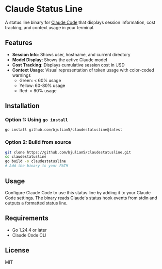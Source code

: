 # Claude Status Line

A status line binary for [Claude Code](https://github.com/anthropics/claude-code) that displays session information, cost tracking, and context usage in your terminal.

## Features

- **Session Info**: Shows user, hostname, and current directory
- **Model Display**: Shows the active Claude model
- **Cost Tracking**: Displays cumulative session cost in USD
- **Context Usage**: Visual representation of token usage with color-coded warnings
  - Green: < 60% usage
  - Yellow: 60-80% usage
  - Red: > 80% usage

## Installation

### Option 1: Using `go install`

```bash
go install github.com/bjulian5/claudestatusline@latest
```

### Option 2: Build from source

```bash
git clone https://github.com/bjulian5/claudestatusline.git
cd claudestatusline
go build -o claudestatusline
# Add the binary to your PATH
```

## Usage

Configure Claude Code to use this status line by adding it to your Claude Code settings. The binary reads Claude's status hook events from stdin and outputs a formatted status line.

## Requirements

- Go 1.24.4 or later
- Claude Code CLI

## License

MIT